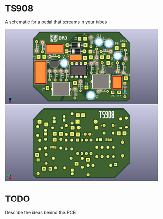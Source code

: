 # TS908
A schematic for a pedal that screams in your tubes

![front](https://raw.githubusercontent.com/Dr-Dd/TS908/main/ts908-front.png)
![back](https://raw.githubusercontent.com/Dr-Dd/TS908/main/ts908-back.png)

# TODO
Describe the ideas behind this PCB
